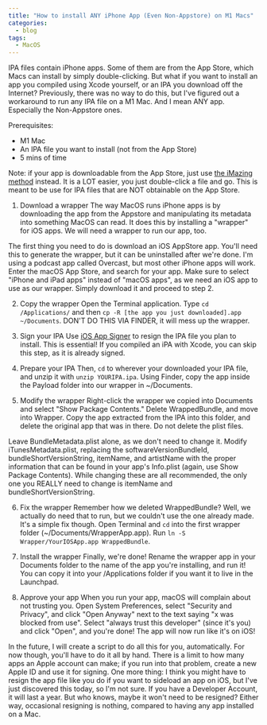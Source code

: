 ```yaml
---
title: "How to install ANY iPhone App (Even Non-Appstore) on M1 Macs"
categories:
  - blog
tags:
  - MacOS
---
```

IPA files contain iPhone apps. Some of them are from the App Store, which Macs can install by simply double-clicking. But what if you want to install an app you compiled using Xcode yourself, or an IPA you download off the Internet? Previously, there was no way to do this, but I've figured out a workaround to run any IPA file on a M1 Mac. And I mean ANY app. Especially the Non-Appstore ones.

Prerequisites:
  - M1 Mac
  - An IPA file you want to install (not from the App Store)
  - 5 mins of time

Note: if your app is downloadable from the App Store, just use [the iMazing method](https://www.theverge.com/2020/11/18/21574207/how-to-install-run-any-iphone-ipad-app-m1-mac) instead. It is a LOT easier, you just double-click a file and go. This is meant to be use for IPA files that are NOT obtainable on the App Store.

1. Download a wrapper
  The way MacOS runs iPhone apps is by downloading the app from the Appstore and manipulating its metadata into something MacOS can read. It does this by installing a "wrapper" for iOS apps. We will need a wrapper to run our app, too.

  The first thing you need to do is download an iOS AppStore app. You'll need this to generate the wrapper, but it can be uninstalled after we're done. I'm using a podcast app called Overcast, but most other iPhone apps will work. Enter the macOS App Store, and search for your app. Make sure to select "iPhone and iPad apps" instead of "macOS apps", as we need an iOS app to use as our wrapper. Simply download it and proceed to step 2.

2. Copy the wrapper
  Open the Terminal application. Type ```cd /Applications/``` and then ```cp -R [the app you just downloaded].app ~/Documents```. DON'T DO THIS VIA FINDER, it will mess up the wrapper.

3. Sign your IPA
  Use [iOS App Signer](https://dantheman827.github.io/ios-app-signer/) to resign the IPA file you plan to install. This is essential! If you compiled an iPA with Xcode, you can skip this step, as it is already signed.

4. Prepare your IPA
  Then, ```cd``` to wherever your downloaded your IPA file, and unzip it with ```unzip YOURIPA.ipa```. Using Finder, copy the app inside the Payload folder into our wrapper in ~/Documents.

5. Modify the wrapper
  Right-click the wrapper we copied into Documents and select "Show Package Contents." Delete WrappedBundle, and move into Wrapper. Copy the app extracted from the IPA into this folder, and delete the original app that was in there. Do not delete the plist files.

  Leave BundleMetadata.plist alone, as we don't need to change it. Modify iTunesMetadata.plist, replacing the softwareVersionBundleId, bundleShortVersionString, itemName, and artistName with the proper information that can be found in your app's Info.plist (again, use Show Package Contents). While changing these are all recommended, the only one you REALLY need to change is itemName and bundleShortVersionString.

6. Fix the wrapper
  Remember how we deleted WrappedBundle? Well, we actually do need that to run, but we couldn't use the one already made. It's a simple fix though. Open Terminal and ```cd``` into the first wrapper folder (~/Documents/WrapperApp.app). Run ```ln -S Wrapper/YourIOSApp.app WrappedBundle```.

7. Install the wrapper
  Finally, we're done! Rename the wrapper app in your Documents folder to the name of the app you're installing, and run it! You can copy it into your /Applications folder if you want it to live in the Launchpad.

8. Approve your app
  When you run your app, macOS will complain about not trusting you. Open System Preferences, select "Security and Privacy", and click "Open Anyway" next to the text saying "x was blocked from use". Select "always trust this developer" (since it's you) and click "Open", and you're done! The app will now run like it's on iOS!

In the future, I will create a script to do all this for you, automatically. For now though, you'll have to do it all by hand. There is a limit to how many apps an Apple account can make; if you run into that problem, create a new Apple ID and use it for signing. One more thing: I think you might have to resign the app file like you do if you want to sideload an app on iOS, but I've just discovered this today, so I'm not sure. If you have a Developer Account, it will last a year. But who knows, maybe it won't need to be resigned? Either way, occasional resigning is nothing, compared to having any app installed on a Mac.
